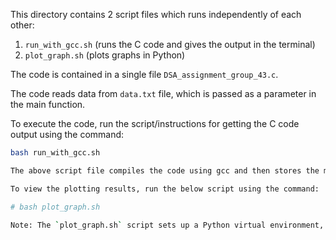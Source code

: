 This directory contains 2 script files which runs independently of each other:

1. `run_with_gcc.sh` (runs the C code and gives the output in the terminal)
2. `plot_graph.sh` (plots graphs in Python)

The code is contained in a single file `DSA_assignment_group_43.c`.

The code reads data from `data.txt` file, which is passed as a parameter in the main function.

To execute the code, run the script/instructions for getting the C code output using the command:

```bash
bash run_with_gcc.sh

The above script file compiles the code using gcc and then stores the mbrs contained in `rect_data.csv` file.

To view the plotting results, run the below script using the command:

# bash plot_graph.sh

Note: The `plot_graph.sh` script sets up a Python virtual environment, runs the Python code, and saves the plot in `mbr.png`.



